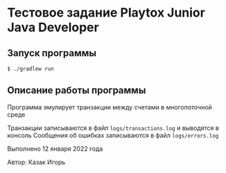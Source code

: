 # Тестовое задание Playtox Junior Java Developer

## Запуск программы
```bash
$ ./gradlew run
```

## Описание работы программы
Программа эмулирует транзакции между счетами в многопоточной среде

Транзакции записываются в файл `logs/transactions.log` и выводятся в консоль
Сообщения об ошибках записываются в файл `logs/errors.log`

Выполнено 12 января 2022 года

Автор: Казак Игорь
